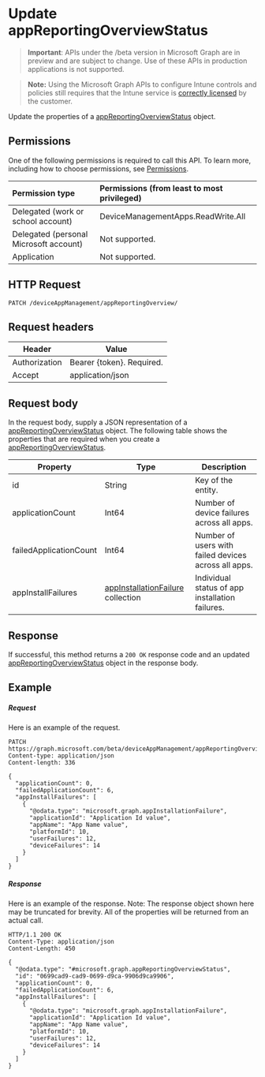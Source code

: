 ﻿# Update appReportingOverviewStatus

> **Important**: APIs under the /beta version in Microsoft Graph are in preview and are subject to change. Use of these APIs in production applications is not supported.

> **Note:** Using the Microsoft Graph APIs to configure Intune controls and policies still requires that the Intune service is [correctly licensed](https://go.microsoft.com/fwlink/?linkid=839381) by the customer.

Update the properties of a [appReportingOverviewStatus](../resources/intune_apps_appreportingoverviewstatus.md) object.
## Permissions
One of the following permissions is required to call this API. To learn more, including how to choose permissions, see [Permissions](../../../concepts/permissions_reference.md).

|Permission type      | Permissions (from least to most privileged)              | 
|:--------------------|:---------------------------------------------------------| 
|Delegated (work or school account) | DeviceManagementApps.ReadWrite.All    | 
|Delegated (personal Microsoft account) | Not supported.    | 
|Application | Not supported. | 

## HTTP Request
<!-- {
  "blockType": "ignored"
}
-->
```http
PATCH /deviceAppManagement/appReportingOverview/
```

## Request headers
|Header|Value|
|---|---|
|Authorization|Bearer {token}. Required.|
|Accept|application/json|

## Request body
In the request body, supply a JSON representation of a [appReportingOverviewStatus](../resources/intune_apps_appreportingoverviewstatus.md) object.
The following table shows the properties that are required when you create a [appReportingOverviewStatus](../resources/intune_apps_appreportingoverviewstatus.md).

|Property|Type|Description|
|---|---|---|
|id|String|Key of the entity.|
|applicationCount|Int64|Number of device failures across all apps.|
|failedApplicationCount|Int64|Number of users with failed devices across all apps.|
|appInstallFailures|[appInstallationFailure](../resources/intune_apps_appinstallationfailure.md) collection|Individual status of app installation failures.|

## Response

If successful, this method returns a `200 OK` response code and an updated [appReportingOverviewStatus](../resources/intune_apps_appreportingoverviewstatus.md) object in the response body.

## Example

##### Request

Here is an example of the request.
```http
PATCH https://graph.microsoft.com/beta/deviceAppManagement/appReportingOverview/
Content-type: application/json
Content-length: 336

{
  "applicationCount": 0,
  "failedApplicationCount": 6,
  "appInstallFailures": [
    {
      "@odata.type": "microsoft.graph.appInstallationFailure",
      "applicationId": "Application Id value",
      "appName": "App Name value",
      "platformId": 10,
      "userFailures": 12,
      "deviceFailures": 14
    }
  ]
}
```

##### Response

Here is an example of the response. Note: The response object shown here may be truncated for brevity. All of the properties will be returned from an actual call.
```http
HTTP/1.1 200 OK
Content-Type: application/json
Content-Length: 450

{
  "@odata.type": "#microsoft.graph.appReportingOverviewStatus",
  "id": "0699cad9-cad9-0699-d9ca-9906d9ca9906",
  "applicationCount": 0,
  "failedApplicationCount": 6,
  "appInstallFailures": [
    {
      "@odata.type": "microsoft.graph.appInstallationFailure",
      "applicationId": "Application Id value",
      "appName": "App Name value",
      "platformId": 10,
      "userFailures": 12,
      "deviceFailures": 14
    }
  ]
}
```



